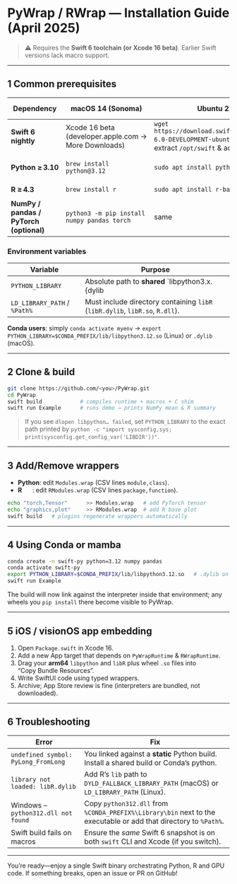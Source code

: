 # PyWrap / RWrap — Installation Guide (April 2025)

> ⚠️ Requires the **Swift 6 toolchain (or Xcode 16 beta)**.  Earlier Swift versions lack macro support.

---

## 1 Common prerequisites

| Dependency | macOS 14 (Sonoma) | Ubuntu 22.04 | Windows 11 (WSL or native) |
|------------|------------------|--------------|-----------------------------|
| **Swift 6 nightly** | Xcode 16 beta (developer.apple.com → More Downloads) | `wget https://download.swift.org/.../swift-6.0-DEVELOPMENT-ubuntu22.04.tar.gz` ⇒ extract `/opt/swift` & add to `$PATH` | Download `.zip` from swift.org ⇒ add `bin` to `%Path%` |
| **Python ≥ 3.10** | `brew install python@3.12` | `sudo apt install python3 python3-pip` | MS Store Python or `winget install Python.Python.3` |
| **R ≥ 4.3** | `brew install r` | `sudo apt install r-base r-base-dev` | `winget install r-project.r` |
| **NumPy / pandas / PyTorch (optional)** | `python3 -m pip install numpy pandas torch` | same | same |

### Environment variables

| Variable | Purpose |
|----------|---------|
| `PYTHON_LIBRARY` | Absolute path to **shared** `libpython3.x.{dylib|so|dll}` you want to embed.  Omit if it’s on the linker’s default search path. |
| `LD_LIBRARY_PATH` / `%Path%` | Must include directory containing `libR` (`libR.dylib`, `libR.so`, `R.dll`). |

**Conda users**: simply `conda activate myenv` → `export PYTHON_LIBRARY=$CONDA_PREFIX/lib/libpython3.12.so` (Linux) or `.dylib` (macOS).

---

## 2 Clone & build

```bash
git clone https://github.com/<you>/PyWrap.git
cd PyWrap
swift build            # compiles runtime + macros + C shim
swift run Example      # runs demo → prints NumPy mean & R summary
```

> If you see `dlopen libpython… failed`, set `PYTHON_LIBRARY` to the exact path printed by `python -c "import sysconfig,sys; print(sysconfig.get_config_var('LIBDIR'))"`.

---

## 3 Add/Remove wrappers

* **Python**: edit `Modules.wrap` (CSV lines `module,class`).
* **R**      : edit `RModules.wrap` (CSV lines `package,function`).

```bash
echo "torch,Tensor"      >> Modules.wrap   # add PyTorch tensor
echo "graphics,plot"     >> RModules.wrap  # add R base plot
swift build   # plugins regenerate wrappers automatically
```

---

## 4 Using Conda or mamba

```bash
conda create -n swift-py python=3.12 numpy pandas
conda activate swift-py
export PYTHON_LIBRARY=$CONDA_PREFIX/lib/libpython3.12.so   # .dylib on macOS
swift run Example
```

The build will now link against the interpreter inside that environment; any wheels you `pip install` there become visible to PyWrap.

---

## 5 iOS / visionOS app embedding

1. Open `Package.swift` in Xcode 16.
2. Add a new App target that depends on `PyWrapRuntime` & `RWrapRuntime`.
3. Drag your **arm64** `libpython` and `libR` plus wheel `.so` files into “Copy Bundle Resources”.
4. Write SwiftUI code using typed wrappers.
5. Archive; App Store review is fine (interpreters are bundled, not downloaded).

---

## 6 Troubleshooting

| Error | Fix |
|-------|-----|
| `undefined symbol: PyLong_FromLong` | You linked against a **static** Python build. Install a shared build or Conda’s python. |
| `library not loaded: libR.dylib` | Add R’s `lib` path to `DYLD_FALLBACK_LIBRARY_PATH` (macOS) or `LD_LIBRARY_PATH` (Linux). |
| Windows – `python312.dll not found` | Copy `python312.dll` from `%CONDA_PREFIX%\Library\bin` next to the executable or add that directory to `%Path%`. |
| Swift build fails on macros | Ensure the *same* Swift 6 snapshot is on both `swift` CLI and Xcode (if you switch). |

---

You’re ready—enjoy a single Swift binary orchestrating Python, R and GPU code.  If something breaks, open an issue or PR on GitHub!
